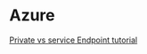 # Azure

[Private vs service Endpoint tutorial](https://www.linkedin.com/pulse/azure-service-endpoint-private-link-differences-mustafa-semih-bay)
